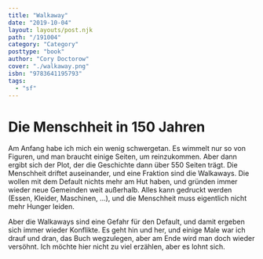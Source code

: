 ```yaml
---
title: "Walkaway"
date: "2019-10-04"
layout: layouts/post.njk
path: "/191004"
category: "Category"
posttype: "book"
author: "Cory Doctorow"
cover: "./walkaway.png"
isbn: "9783641195793"
tags:
  - "sf"
---
```


# Die Menschheit in 150 Jahren

Am Anfang habe ich mich ein wenig schwergetan. Es wimmelt nur so von Figuren, und man braucht einige Seiten, um reinzukommen. Aber dann ergibt sich der Plot, der die Geschichte dann über 550 Seiten trägt. Die Menschheit driftet auseinander, und eine Fraktion sind die Walkaways. Die wollen mit dem Default nichts mehr am Hut haben, und gründen immer wieder neue Gemeinden weit außerhalb. Alles kann gedruckt werden (Essen, Kleider, Maschinen, ...), und die Menschheit muss eigentlich nicht mehr Hunger leiden.

Aber die Walkaways sind eine Gefahr für den Default, und damit ergeben sich immer wieder Konflikte. Es geht hin und her, und einige Male war ich drauf und dran, das Buch wegzulegen, aber am Ende wird man doch wieder versöhnt. Ich möchte hier nicht zu viel erzählen, aber es lohnt sich.

